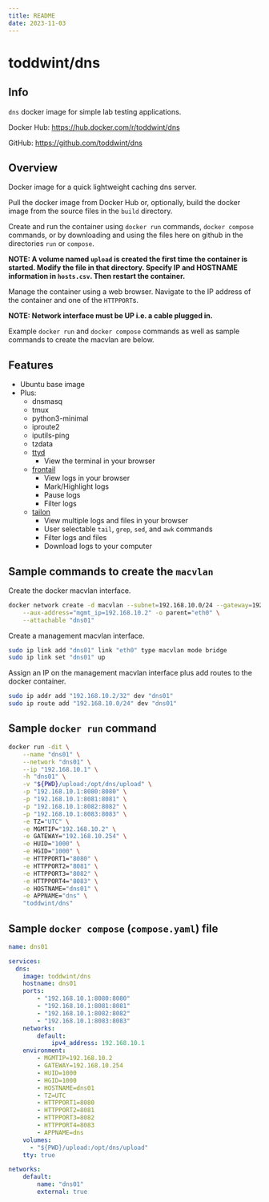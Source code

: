 ```yaml
---
title: README
date: 2023-11-03
---
```


# toddwint/dns


## Info

`dns` docker image for simple lab testing applications.

Docker Hub: <https://hub.docker.com/r/toddwint/dns>

GitHub: <https://github.com/toddwint/dns>


## Overview

Docker image for a quick lightweight caching dns server.

Pull the docker image from Docker Hub or, optionally, build the docker image from the source files in the `build` directory.

Create and run the container using `docker run` commands, `docker compose` commands, or by downloading and using the files here on github in the directories `run` or `compose`.

**NOTE: A volume named `upload` is created the first time the container is started. Modify the file in that directory. Specify IP and HOSTNAME information in `hosts.csv`. Then restart the container.**

Manage the container using a web browser. Navigate to the IP address of the container and one of the `HTTPPORT`s.

**NOTE: Network interface must be UP i.e. a cable plugged in.**

Example `docker run` and `docker compose` commands as well as sample commands to create the macvlan are below.


## Features

- Ubuntu base image
- Plus:
  - dnsmasq
  - tmux
  - python3-minimal
  - iproute2
  - iputils-ping
  - tzdata
  - [ttyd](https://github.com/tsl0922/ttyd)
    - View the terminal in your browser
  - [frontail](https://github.com/mthenw/frontail)
    - View logs in your browser
    - Mark/Highlight logs
    - Pause logs
    - Filter logs
  - [tailon](https://github.com/gvalkov/tailon)
    - View multiple logs and files in your browser
    - User selectable `tail`, `grep`, `sed`, and `awk` commands
    - Filter logs and files
    - Download logs to your computer


## Sample commands to create the `macvlan`

Create the docker macvlan interface.

```bash
docker network create -d macvlan --subnet=192.168.10.0/24 --gateway=192.168.10.254 \
    --aux-address="mgmt_ip=192.168.10.2" -o parent="eth0" \
    --attachable "dns01"
```

Create a management macvlan interface.

```bash
sudo ip link add "dns01" link "eth0" type macvlan mode bridge
sudo ip link set "dns01" up
```

Assign an IP on the management macvlan interface plus add routes to the docker container.

```bash
sudo ip addr add "192.168.10.2/32" dev "dns01"
sudo ip route add "192.168.10.0/24" dev "dns01"
```

## Sample `docker run` command

```bash
docker run -dit \
    --name "dns01" \
    --network "dns01" \
    --ip "192.168.10.1" \
    -h "dns01" \
    -v "${PWD}/upload:/opt/dns/upload" \
    -p "192.168.10.1:8080:8080" \
    -p "192.168.10.1:8081:8081" \
    -p "192.168.10.1:8082:8082" \
    -p "192.168.10.1:8083:8083" \
    -e TZ="UTC" \
    -e MGMTIP="192.168.10.2" \
    -e GATEWAY="192.168.10.254" \
    -e HUID="1000" \
    -e HGID="1000" \
    -e HTTPPORT1="8080" \
    -e HTTPPORT2="8081" \
    -e HTTPPORT3="8082" \
    -e HTTPPORT4="8083" \
    -e HOSTNAME="dns01" \
    -e APPNAME="dns" \
    "toddwint/dns"
```


## Sample `docker compose` (`compose.yaml`) file

```yaml
name: dns01

services:
  dns:
    image: toddwint/dns
    hostname: dns01
    ports:
        - "192.168.10.1:8080:8080"
        - "192.168.10.1:8081:8081"
        - "192.168.10.1:8082:8082"
        - "192.168.10.1:8083:8083"
    networks:
        default:
            ipv4_address: 192.168.10.1
    environment:
        - MGMTIP=192.168.10.2
        - GATEWAY=192.168.10.254
        - HUID=1000
        - HGID=1000
        - HOSTNAME=dns01
        - TZ=UTC
        - HTTPPORT1=8080
        - HTTPPORT2=8081
        - HTTPPORT3=8082
        - HTTPPORT4=8083
        - APPNAME=dns
    volumes:
      - "${PWD}/upload:/opt/dns/upload"
    tty: true

networks:
    default:
        name: "dns01"
        external: true
```
